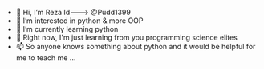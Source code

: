 - 👋 Hi, I’m Reza  Id---> @Pudd1399
- 👀 I’m interested in python & more OOP
- 🌱 I’m currently learning python
- 💞️ Right now, I'm just learning from you programming science elites
- 📫 So anyone knows something about python and it would be helpful for me to teach me ...

<!---
Pudd1399/Pudd1399 is a ✨ special ✨ repository because its `README.md` (this file) appears on your GitHub profile.
You can click the Preview link to take a look at your changes.
--->
